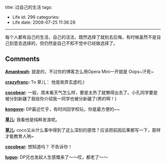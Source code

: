 title: 过自己的生活
tags:
  - Life
id: 296
categories:
  - Life
date: 2008-07-25 11:36:28
---

每个人都有自己的生活，自己的活法，既然选择了就别去后悔，有时候虽然不是自己刻意去选择的，但仍然是自己不知不觉中已经做选择了。
## Comments

**[Amankwah](#3987 "2008-08-02 22:13:03"):** 就是的，不过你的博客怎么用Opera Mini一开就是 Oops~汗死~

**[crazyfranc](#3955 "2008-07-26 21:37:24"):** To 草儿： 他是故弄玄虚的;)

**[cocobear](#4008 "2008-08-07 08:57:49"):** 一般，周末看天气怎么样，要是太热了就懒得出去了。小孔同学要是被分到新疆了我给你介绍我一同学也被分新疆了(男的啊！)

**[kongove](#4003 "2008-08-06 17:57:03"):** DP最近忙乎，有时间回学校玩，你是最方便的~~

**[草儿](#3973 "2008-07-31 19:16:28"):** 我看他是纯粹发浪呢。

**[草儿](#3948 "2008-07-25 14:15:26"):** coco又从什么事中得到了这么深刻的感悟？应该把前因后果都写一下，那样才能教育人呐~

**[cocobear](#3949 "2008-07-25 17:23:52"):** 想知道吗？ 不告诉你！

**[luguo](#3950 "2008-07-25 17:47:16"):** DP兄也发起人生感慨来了～～哎，都老了～～

